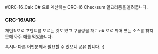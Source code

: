 #CRC-16_Calc
C# 으로 계산하는 CRC-16 Checksum 알고리즘을 올려둡니다.

### CRC-16/ARC
개인적으로 포인트를 모르는 것도 있고 구글링을 해도 c# 으로 되어 있는 소스를 찾지 못해 아주 애를 먹었습니다.

혹시나 다른 어떤분께서 필요할 수 있으니 공유 합니다. :)
